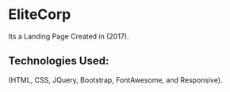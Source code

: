 # EliteCorp
Its a Landing Page Created in (2017).

## Technologies Used:

(HTML, CSS, JQuery, Bootstrap, FontAwesome, and Responsive).
